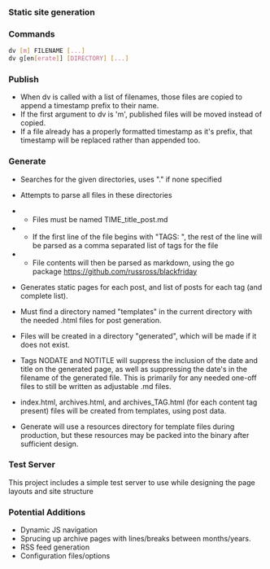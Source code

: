 ### Static site generation

### Commands
```bash
dv [m] FILENAME [...]
dv g[en[erate]] [DIRECTORY] [...]
```

### Publish
* When dv is called with a list of filenames, those files are copied to append a timestamp prefix to their name.
* If the first argument to dv is 'm', published files will be moved instead of copied.
* If a file already has a properly formatted timestamp as it's prefix, that timestamp will be replaced rather than appended too.

### Generate
* Searches for the given directories, uses "." if none specified
* Attempts to parse all files in these directories
* * Files must be named TIME\_title\_post.md
* * If the first line of the file begins with "TAGS: ", the rest of the line will be parsed as a comma separated list of tags for the file
* * File contents will then be parsed as markdown, using the go package https://github.com/russross/blackfriday

* Generates static pages for each post, and list of posts for each tag (and complete list).
* Must find a directory named "templates" in the current directory with the needed .html files for post generation.
* Files will be created in a directory "generated", which will be made if it does not exist.
* Tags NODATE and NOTITLE will suppress the inclusion of the date and title on the generated page, as well as suppressing the date's in the filename of the generated file.  This is primarily for any needed one-off files to still be written as adjustable .md files.
* index.html, archives.html, and archives\_TAG.html (for each content tag present) files will be created from templates, using post data.
* Generate will use a resources directory for template files during production, but these resources may be packed into the binary after sufficient design.

### Test Server
This project includes a simple test server to use while designing the page layouts and site structure

### Potential Additions
* Dynamic JS navigation
* Sprucing up archive pages with lines/breaks between months/years.
* RSS feed generation
* Configuration files/options
